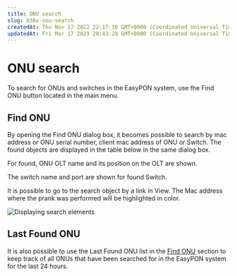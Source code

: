```yaml
---
title: ONU search
slug: b56x-onu-search
createdAt: Thu Nov 17 2022 22:17:30 GMT+0000 (Coordinated Universal Time)
updatedAt: Fri Mar 17 2023 20:43:28 GMT+0000 (Coordinated Universal Time)
---
```


# ONU search

To search for ONUs and switches in the EasyPON system, use the Find ONU button located in the main menu.

## Find ONU

By opening the Find ONU dialog box, it becomes possible to search by mac address or ONU serial number, client mac address of ONU or Switch. The found objects are displayed in the table below in the same dialog box.

For found, ONU OLT name and its position on the OLT are shown.

The switch name and port are shown for found Switch.

It is possible to go to the search object by a link in View. The Mac address where the prank was performed will be highlighted in color.

![Displaying search elements](../.gitbook/assets/MF7LHgcH90UbdGzQ82oXS\_screencapture-ep-stg-disoft-dev-dashboard-2022-11-19-004041.png)

## Last Found ONU

It is also possible to use the Last Found ONU list in the [Find ONU](onu-search.md) section to keep track of all ONUs that have been searched for in the EasyPON system for the last 24 hours.
